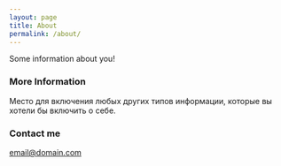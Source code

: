 ```yaml
---
layout: page
title: About
permalink: /about/
---
```


Some information about you!

### More Information

Место для включения любых других типов информации, которые вы хотели бы включить о себе.

### Contact me

[email@domain.com](mailto:email@domain.com)
